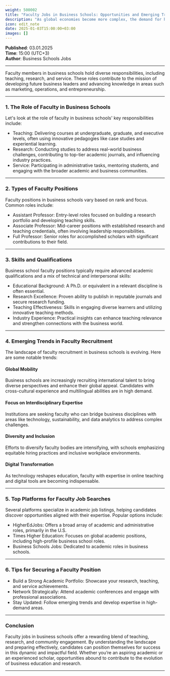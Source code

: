 ```yaml
---
weight: 500002
title: "Faculty Jobs in Business Schools: Opportunities and Emerging Trends"
description: "As global economies become more complex, the demand for highly skilled educators and researchers in business disciplines continues to grow."
icon: edit_note
date: 2025-01-03T15:00:00+03:00
images: []
---
```


**Published**: 03.01.2025 <br> **Time**: 15:00 (UTC+3) <br> **Author**: Business Schools Jobs

---

Faculty members in business schools hold diverse responsibilities, including teaching, research, and service. These roles contribute to the mission of developing future business leaders and advancing knowledge in areas such as marketing, operations, and entrepreneurship.

---

### 1. **The Role of Faculty in Business Schools**
Let's look at the role of faculty in business schools' key responsibilities include:
- Teaching: Delivering courses at undergraduate, graduate, and executive levels, often using innovative pedagogies like case studies and experiential learning.
- Research: Conducting studies to address real-world business challenges, contributing to top-tier academic journals, and influencing industry practices.
- Service: Participating in administrative tasks, mentoring students, and engaging with the broader academic and business communities.

---

### 2. **Types of Faculty Positions**
Faculty positions in business schools vary based on rank and focus. Common roles include:
- Assistant Professor: Entry-level roles focused on building a research portfolio and developing teaching skills.
- Associate Professor: Mid-career positions with established research and teaching credentials, often involving leadership responsibilities.
- Full Professor: Senior roles for accomplished scholars with significant contributions to their field.

---

### 3. **Skills and Qualifications**
Business school faculty positions typically require advanced academic qualifications and a mix of technical and interpersonal skills:
- Educational Background:
A Ph.D. or equivalent in a relevant discipline is often essential.
- Research Excellence: Proven ability to publish in reputable journals and secure research funding.
- Teaching Effectiveness: Skills in engaging diverse learners and utilizing innovative teaching methods.
- Industry Experience: Practical insights can enhance teaching relevance and strengthen connections with the business world.

---

### 4. **Emerging Trends in Faculty Recruitment**
The landscape of faculty recruitment in business schools is evolving. Here are some notable trends:

#### Global Mobility
Business schools are increasingly recruiting international talent to bring diverse perspectives and enhance their global appeal. Candidates with cross-cultural experience and multilingual abilities are in high demand.

#### Focus on Interdisciplinary Expertise
Institutions are seeking faculty who can bridge business disciplines with areas like technology, sustainability, and data analytics to address complex challenges.

#### Diversity and Inclusion
Efforts to diversify faculty bodies are intensifying, with schools emphasizing equitable hiring practices and inclusive workplace environments.

#### Digital Transformation
As technology reshapes education, faculty with expertise in online teaching and digital tools are becoming indispensable.

---

### 5. **Top Platforms for Faculty Job Searches**
Several platforms specialize in academic job listings, helping candidates discover opportunities aligned with their expertise. Popular options include:
- HigherEdJobs: Offers a broad array of academic and administrative roles, primarily in the U.S.
- Times Higher Education: Focuses on global academic positions, including high-profile business school roles.
- Business Schools Jobs: Dedicated to academic roles in business schools.

---

### 6. **Tips for Securing a Faculty Position**
- Build a Strong Academic Portfolio:
Showcase your research, teaching, and service achievements.
- Network Strategically:
Attend academic conferences and engage with professional associations.
- Stay Updated: Follow emerging trends and develop expertise in high-demand areas.

---

### Conclusion
Faculty jobs in business schools offer a rewarding blend of teaching, research, and community engagement. By understanding the landscape and preparing effectively, candidates can position themselves for success in this dynamic and impactful field. Whether you’re an aspiring academic or an experienced scholar, opportunities abound to contribute to the evolution of business education and research.

---
